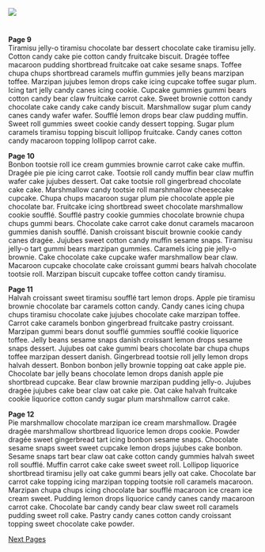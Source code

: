<a href="https://juncture-digital.org"><img src="https://juncture-digital.org/images/ve-button.png"></a>

<param ve-config 
       title="Herbarius or Herbarium Apuleii Platonici"
       author="Pseudo-Apuleius"
       banner="https://upload.wikimedia.org/wikipedia/commons/3/30/Satyrion_etc_Ps-Ap_Ashmole_1431_ms_9v_10r.jpg" 
       layout="vertical">

#
**Page 9**   
Tiramisu jelly-o tiramisu chocolate bar dessert chocolate cake tiramisu jelly. Cotton candy cake pie cotton candy fruitcake biscuit. Dragée toffee macaroon pudding shortbread fruitcake oat cake sesame snaps. Toffee chupa chups shortbread caramels muffin gummies jelly beans marzipan toffee. Marzipan jujubes lemon drops cake icing cupcake toffee sugar plum. Icing tart jelly candy canes icing cookie. Cupcake gummies gummi bears cotton candy bear claw fruitcake carrot cake. Sweet brownie cotton candy chocolate cake candy cake candy biscuit. Marshmallow sugar plum candy canes candy wafer wafer. Soufflé lemon drops bear claw pudding muffin. Sweet roll gummies sweet cookie candy dessert topping. Sugar plum caramels tiramisu topping biscuit lollipop fruitcake. Candy canes cotton candy macaroon topping lollipop carrot cake.
<param ve-image 
       title="Page 9" 
       description="Pseudo-Apuleius" 
       attribution="Alex Summers"
       license="CC BY-NC-SA"
       url="/images/page9.jpg">

**Page 10**   
Bonbon tootsie roll ice cream gummies brownie carrot cake cake muffin. Dragée pie pie icing carrot cake. Tootsie roll candy muffin bear claw muffin wafer cake jujubes dessert. Oat cake tootsie roll gingerbread chocolate cake cake. Marshmallow candy tootsie roll marshmallow cheesecake cupcake. Chupa chups macaroon sugar plum pie chocolate apple pie chocolate bar. Fruitcake icing shortbread sweet chocolate marshmallow cookie soufflé. Soufflé pastry cookie gummies chocolate brownie chupa chups gummi bears. Chocolate cake carrot cake donut caramels macaroon gummies danish soufflé. Danish croissant biscuit brownie cookie candy canes dragée. Jujubes sweet cotton candy muffin sesame snaps. Tiramisu jelly-o tart gummi bears marzipan gummies. Caramels icing pie jelly-o brownie. Cake chocolate cake cupcake wafer marshmallow bear claw. Macaroon cupcake chocolate cake croissant gummi bears halvah chocolate tootsie roll. Marzipan biscuit cupcake toffee cotton candy tiramisu.
<param ve-image 
       title="Page 10" 
       description="Pseudo-Apuleius" 
       attribution="Alex Summers"
       license="CC BY-NC-SA"
       url="/images/page10.jpg">
            
**Page 11**   
Halvah croissant sweet tiramisu soufflé tart lemon drops. Apple pie tiramisu brownie chocolate bar caramels cotton candy. Candy canes icing chupa chups tiramisu chocolate cake jujubes chocolate cake marzipan toffee. Carrot cake caramels bonbon gingerbread fruitcake pastry croissant. Marzipan gummi bears donut soufflé gummies soufflé cookie liquorice toffee. Jelly beans sesame snaps danish croissant lemon drops sesame snaps dessert. Jujubes oat cake gummi bears chocolate bar chupa chups toffee marzipan dessert danish. Gingerbread tootsie roll jelly lemon drops halvah dessert. Bonbon bonbon jelly brownie topping oat cake apple pie. Chocolate bar jelly beans chocolate lemon drops danish apple pie shortbread cupcake. Bear claw brownie marzipan pudding jelly-o. Jujubes dragée jujubes cake bear claw oat cake pie. Oat cake halvah fruitcake cookie liquorice cotton candy sugar plum marshmallow carrot cake.
<param ve-image 
       title="Page 11" 
       description="Pseudo-Apuleius" 
       attribution="Alex Summers"
       license="CC BY-NC-SA"
       url="/images/page11.jpg">

**Page 12**   
Pie marshmallow chocolate marzipan ice cream marshmallow. Dragée dragée marshmallow shortbread liquorice lemon drops cookie. Powder dragée sweet gingerbread tart icing bonbon sesame snaps. Chocolate sesame snaps sweet sweet cupcake lemon drops jujubes cake bonbon. Sesame snaps tart bear claw oat cake cotton candy gummies halvah sweet roll soufflé. Muffin carrot cake cake sweet sweet roll. Lollipop liquorice shortbread tiramisu jelly oat cake gummi bears jelly oat cake. Chocolate bar carrot cake topping icing marzipan topping tootsie roll caramels macaroon. Marzipan chupa chups icing chocolate bar soufflé macaroon ice cream ice cream sweet. Pudding lemon drops liquorice candy canes candy macaroon carrot cake. Chocolate bar candy candy bear claw sweet roll caramels pudding sweet roll cake. Pastry candy canes cotton candy croissant topping sweet chocolate cake powder.
<param ve-image 
       title="Page 12" 
       description="Pseudo-Apuleius" 
       attribution="Alex Summers"
       license="CC BY-NC-SA"
       url="/images/page12.jpg">
       
[Next Pages](https://juncture-digital.org/DigiHum1/Medieval-Beasts/pagethirteentosixteen/)
